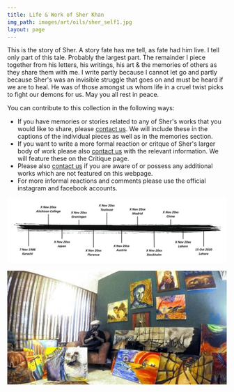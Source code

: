 ```yaml
---
title: Life & Work of Sher Khan
img_path: images/art/oils/sher_self1.jpg
layout: page
---
```


This is the story of Sher. A story fate has me tell, as fate had him live. I tell only part of this tale. Probably the largest part. The remainder I piece together from his letters, his writings, his art & the memories of others as they share them with me. I write partly because I cannot let go and partly because Sher's was an invisible struggle that goes on and must be heard if we are to heal. He was of those amongst us whom life in a cruel twist picks to fight our demons for us. May you all rest in peace.

You can contribute to this collection in the following ways:
- If you have memories or stories related to any of Sher's works that you would like to share, please [contact us](/contact.md). We will include these in the captions of the individual pieces as well as in the memories section.
- If you want to write a more formal reaction or critque of Sher's larger body of work please also [contact us](/contact.md) with the relevant information. We will feature these on the Critique page.
- Please also [contact us](/contact.md) if you are aware of or possess any additional works which are not featured on this webpage. 
- For more informal reactions and comments please use the official instagram and facebook accounts.

<p></p>
<p></p>

<img src="/images/sher/timeline.jpg" />

<p></p>

<img src="/images/sher/sher_studio2.jpg" />
